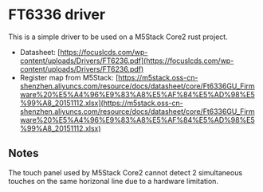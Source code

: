 # FT6336 driver

This is a simple driver to be used on a M5Stack Core2 rust project.

- Datasheet: [https://focuslcds.com/wp-content/uploads/Drivers/FT6236.pdf](https://focuslcds.com/wp-content/uploads/Drivers/FT6236.pdf)
- Register map from M5Stack: [https://m5stack.oss-cn-shenzhen.aliyuncs.com/resource/docs/datasheet/core/Ft6336GU_Firmware%20%E5%A4%96%E9%83%A8%E5%AF%84%E5%AD%98%E5%99%A8_20151112.xlsx](https://m5stack.oss-cn-shenzhen.aliyuncs.com/resource/docs/datasheet/core/Ft6336GU_Firmware%20%E5%A4%96%E9%83%A8%E5%AF%84%E5%AD%98%E5%99%A8_20151112.xlsx)

## Notes

The touch panel used by M5Stack Core2 cannot detect 2 simultaneous touches on the same horizonal line due to a hardware limitation.
